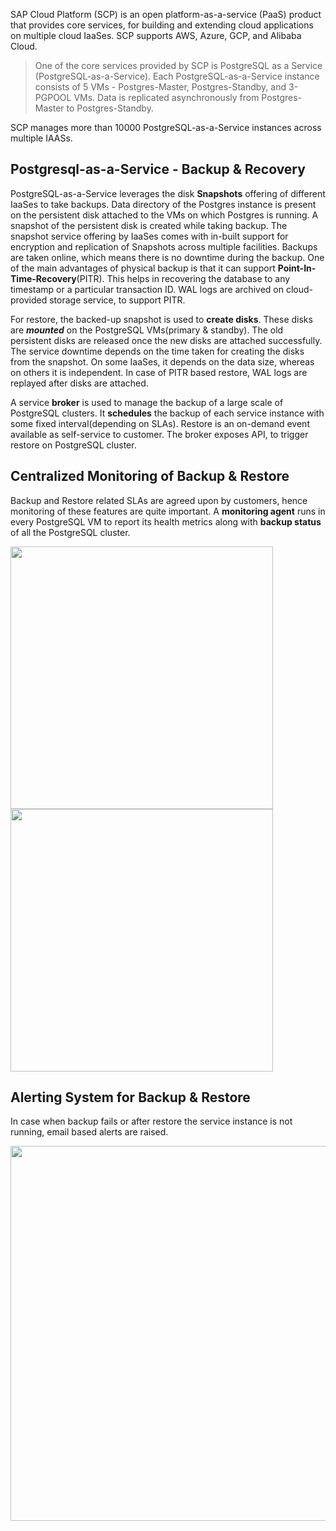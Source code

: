 SAP Cloud Platform (SCP) is an open platform-as-a-service (PaaS) product that provides core services, for building and extending cloud applications on multiple cloud IaaSes. SCP supports AWS, Azure, GCP, and Alibaba Cloud.

> One of the core services provided by SCP is PostgreSQL as a Service (PostgreSQL-as-a-Service). Each PostgreSQL-as-a-Service instance consists of 5 VMs - Postgres-Master, Postgres-Standby, and 3-PGPOOL VMs. Data is replicated asynchronously from Postgres-Master to Postgres-Standby.

SCP manages more than 10000 PostgreSQL-as-a-Service instances across multiple IAASs.

## Postgresql-as-a-Service - Backup & Recovery
PostgreSQL-as-a-Service leverages the disk **Snapshots** offering of different IaaSes to take backups. Data directory of the Postgres instance is present on the persistent disk attached to the VMs on which Postgres is running. A snapshot of the persistent disk is created while taking backup. The snapshot service offering by IaaSes comes with in-built support for encryption and replication of Snapshots across multiple facilities. Backups are taken online, which means there is no downtime during the backup. One of the main advantages of physical backup is that it can support **Point-In-Time-Recovery**(PITR). This helps in recovering the database to any timestamp or a particular transaction ID. WAL logs are archived on cloud-provided storage service, to support PITR.

For restore, the backed-up snapshot is used to **create disks**. These disks are **_mounted_** on the PostgreSQL VMs(primary & standby). The old persistent disks are released once the new disks are attached successfully. The service downtime depends on the time taken for creating the disks from the snapshot. On some IaaSes, it depends on the data size, whereas on others it is independent. In case of PITR based restore, WAL logs are replayed after disks are attached.

A service **broker** is used to manage the backup of a large scale of PostgreSQL clusters. It **schedules** the backup of each service instance with some fixed interval(depending on SLAs). Restore is an on-demand event available as self-service to customer. The broker exposes API, to trigger restore on PostgreSQL cluster.

## Centralized Monitoring of Backup & Restore
Backup and Restore related SLAs are agreed upon by customers, hence monitoring of these features are quite important. A **monitoring agent** runs in every PostgreSQL VM to report its health metrics along with **backup status** of all the PostgreSQL cluster.

<img src="https://github.com/akashkumar58/pgconf/blob/master/backup-status.png" width="420" align="left"> <img src="https://github.com/akashkumar58/pgconf/blob/master/backupStatus.png" width="420" float="right">

## Alerting System for Backup & Restore
In case when backup fails or after restore the service instance is not running, email based alerts are raised.
<p align="center">
  <img src="https://github.com/akashkumar58/pgconf/blob/master/backupAlert.png" width="600"/>
</p>
